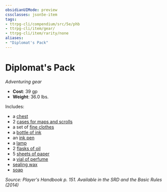 ```yaml
---
obsidianUIMode: preview
cssclasses: json5e-item
tags:
- ttrpg-cli/compendium/src/5e/phb
- ttrpg-cli/item/gear/
- ttrpg-cli/item/rarity/none
aliases: 
- "Diplomat's Pack"
---
```

# Diplomat's Pack
*Adventuring gear*  


- **Cost**: 39 gp
- **Weight**: 36.0 lbs.

Includes:

- a [chest](/CLI/items/chest.md)  
- 2 [cases for maps and scrolls](/CLI/items/map-or-scroll-case.md)  
- a set of [fine clothes](/CLI/items/fine-clothes.md)  
- a [bottle of ink](/CLI/items/ink-1-ounce-bottle.md)  
- an [ink pen](/CLI/items/ink-pen.md)  
- a [lamp](/CLI/items/lamp.md)  
- 2 [flasks of oil](/CLI/items/oil-flask.md)  
- 5 [sheets of paper](/CLI/items/paper-one-sheet.md)  
- a [vial of perfume](/CLI/items/perfume-vial.md)  
- [sealing wax](/CLI/items/sealing-wax.md)  
- [soap](/CLI/items/soap.md)  

*Source: Player's Handbook p. 151. Available in the <span title='Systems Reference Document (5.1)'>SRD</span> and the Basic Rules (2014)*